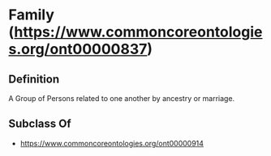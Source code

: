 # Family (https://www.commoncoreontologies.org/ont00000837)

## Definition
A Group of Persons related to one another by ancestry or marriage.

## Subclass Of
- https://www.commoncoreontologies.org/ont00000914

